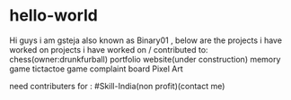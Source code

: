 # hello-world
Hi guys i am gsteja also known as Binary01 , below are the projects i have worked on
projects i have worked on / contributed to:
chess(owner:drunkfurball)
portfolio website(under construction)
memory game
tictactoe game
complaint board
Pixel Art

need contributers for :
#Skill-India(non profit)(contact me)

